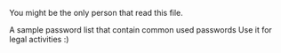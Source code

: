 You might be the only person that read this file.

A sample password list that contain common used passwords 
Use it for legal activities :)



























